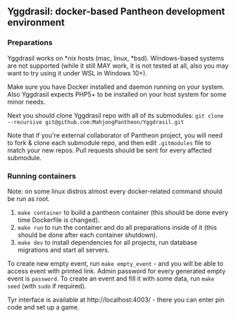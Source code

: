 ## Yggdrasil: docker-based Pantheon development environment

### Preparations

Yggdrasil works on *nix hosts (mac, linux, *bsd). Windows-based systems are not supported (while it still MAY work,
it is not tested at all, also you may want to try using it under WSL in Windows 10+). 

Make sure you have Docker installed and daemon running on your system. Also Yggdrasil expects PHP5+ to be 
installed on your host system for some minor needs.

Next you should clone Yggdrasil repo with all of its submodules:
`git clone --recursive git@github.com:MahjongPantheon/Yggdrasil.git`

Note that if you're external collaborator of Pantheon project, you will need to fork & clone each submodule repo,
and then edit `.gitmodules` file to match your new repos. Pull requests should be sent for every affected submodule.  

### Running containers

Note: on some linux distros almost every docker-related command should be run as root.

1. `make container` to build a pantheon container (this should be done every time Dockerfile is changed).
2. `make run` to run the container and do all preparations inside of it (this should be done after each container shutdown).
3. `make dev` to install dependencies for all projects, run database migrations and start all servers.

To create new empty event, run `make empty_event` - and you will be able to access event with printed link. Admin
password for every generated empty event is `password`.
To create an event and fill it with some data, run `make seed` (with `sudo` if required).

Tyr interface is available at http://localhost:4003/ - there you can enter pin code and set up a game. 